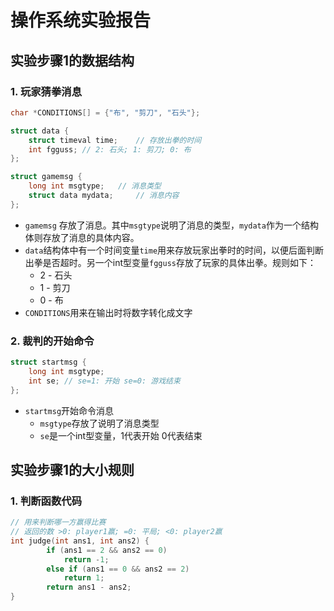 # 操作系统实验报告

## 实验步骤1的数据结构

### 1. 玩家猜拳消息

```c
char *CONDITIONS[] = {"布", "剪刀", "石头"};

struct data {
    struct timeval time;    // 存放出拳的时间
    int fgguss; // 2: 石头; 1: 剪刀; 0: 布
};

struct gamemsg {
    long int msgtype;   // 消息类型
    struct data mydata;     // 消息内容
};
```

- `gamemsg` 存放了消息。其中`msgtype`说明了消息的类型，`mydata`作为一个结构体则存放了消息的具体内容。
- `data`结构体中有一个时间变量`time`用来存放玩家出拳时的时间，以便后面判断出拳是否超时。另一个int型变量`fgguss`存放了玩家的具体出拳。规则如下：
  - 2 - 石头
  - 1 - 剪刀
  - 0 - 布
- `CONDITIONS`用来在输出时将数字转化成文字

### 2. 裁判的开始命令

```c
struct startmsg {
    long int msgtype;
    int se; // se=1: 开始 se=0: 游戏结束
};
```

- `startmsg`开始命令消息
  - `msgtype`存放了说明了消息类型
  - `se`是一个int型变量，1代表开始 0代表结束

## 实验步骤1的大小规则

### 1. 判断函数代码

```c
// 用来判断哪一方赢得比赛
// 返回的数 >0: player1赢; =0: 平局; <0: player2赢
int judge(int ans1, int ans2) {
        if (ans1 == 2 && ans2 == 0)
            return -1;
        else if (ans1 == 0 && ans2 == 2)
            return 1;
        return ans1 - ans2;
}
```